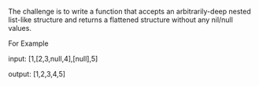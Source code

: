 The challenge is to write a function that accepts an arbitrarily-deep nested
list-like structure and returns a flattened structure without any nil/null
values.
 
For Example

input: [1,[2,3,null,4],[null],5]

output: [1,2,3,4,5]

